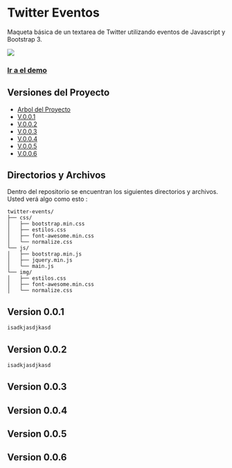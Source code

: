 # Twitter Eventos
Maqueta básica de un textarea de Twitter utilizando eventos de Javascript  y Bootstrap 3.


![](http://i64.tinypic.com/14brlkx.png)
### [Ir a el demo](https://sthecrash.github.io/twitter-events)


## Versiones del Proyecto

- [Arbol del Proyecto](#directorios-y-archivos)
- [V.0.0.1](#Version-0.0.1)
- [V.0.0.2](#Version-0.0.2)
- [V.0.0.3](#Version-0.0.3)
- [V.0.0.4](#Version-0.0.4)
- [V.0.0.5](#Version-0.0.5)
- [V.0.0.6](#Version-0.0.6)

## Directorios y Archivos


Dentro del repositorio se encuentran los siguientes directorios y archivos. 
Usted verá algo como esto :

```
twitter-events/
├── css/
│   ├── bootstrap.min.css
│   ├── estilos.css
│   ├── font-awesome.min.css
│   └── normalize.css
└── js/
│   ├── bootstrap.min.js
│   ├── jquery.min.js
│   └── main.js
└── img/
│   ├── estilos.css
│   ├── font-awesome.min.css
│   └── normalize.css

```

## Version 0.0.1

``` Javascript
isadkjasdjkasd
```

## Version 0.0.2

``` Javascript
isadkjasdjkasd
```


## Version 0.0.3



## Version 0.0.4



## Version 0.0.5


## Version 0.0.6